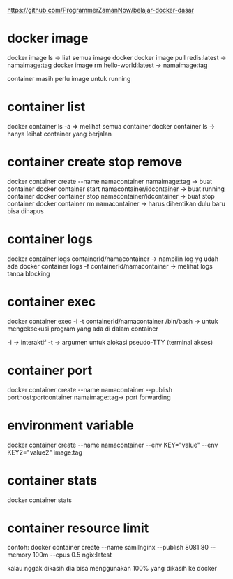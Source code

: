 https://github.com/ProgrammerZamanNow/belajar-docker-dasar

# docker image
docker image ls -> liat semua image docker
docker image pull redis:latest -> namaimage:tag
docker image rm hello-world:latest -> namaimage:tag

container masih perlu image untuk running

# container list
docker container ls -a => melihat semua container
docker container ls -> hanya leihat container yang berjalan

# container create stop remove
docker container create --name namacontainer namaimage:tag -> buat container
docker container start namacontainer/idcontainer -> buat running container 
docker container stop namacontainer/idcontainer -> buat stop container
docker container rm namacontainer -> harus dihentikan dulu baru bisa dihapus

# container logs
docker container logs containerId/namacontainer -> nampilin log yg udah ada
docker container logs -f containerId/namacontainer -> melihat logs tanpa blocking

# container exec
docker container exec -i -t containerId/namacontainer /bin/bash -> untuk mengeksekusi program yang ada di dalam container

-i -> interaktif
-t -> argumen untuk alokasi pseudo-TTY (terminal akses)

# container port
docker container create --name namacontainer --publish porthost:portcontainer namaimage:tag-> port forwarding

# environment variable
docker container create --name namacontainer --env KEY="value" --env KEY2="value2" image:tag

# container stats
docker container stats

# container resource limit
contoh:
docker container create --name samllnginx --publish 8081:80 --memory 100m --cpus 0.5 ngix:latest

kalau nggak dikasih dia bisa menggunakan 100% yang dikasih ke docker
